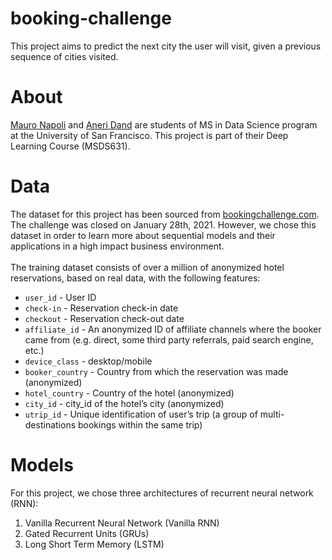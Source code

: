 # booking-challenge
This project aims to predict the next city the user will visit, given a previous sequence of cities visited.

# About
[Mauro Napoli](https://github.com/MauroDNapoli) and [Aneri Dand](https://github.com/aneridand) are students of MS in Data Science program at the University of San Francisco. This project is part of their Deep Learning Course (MSDS631). <br>

# Data
The dataset for this project has been sourced from [bookingchallenge.com](https://www.bookingchallenge.com/). The challenge was closed on January 28th, 2021. However, we chose this dataset in order to learn more about sequential models and their applications in a high impact business environment. <br> <br>
The training dataset consists of over a million of anonymized hotel reservations, based on real data, with the following features:
* `user_id` - User ID
* `check-in` - Reservation check-in date
* `checkout` - Reservation check-out date
* `affiliate_id` - An anonymized ID of affiliate channels where the booker came from (e.g. direct, some third party referrals, paid search engine, etc.)
* `device_class` - desktop/mobile
* `booker_country` - Country from which the reservation was made (anonymized)
* `hotel_country` - Country of the hotel (anonymized)
* `city_id` - city_id of the hotel’s city (anonymized)
* `utrip_id` - Unique identification of user’s trip (a group of multi-destinations bookings within the same trip)

# Models
For this project, we chose three architectures of recurrent neural network (RNN): <br>
1. Vanilla Recurrent Neural Network (Vanilla RNN)
2. Gated Recurrent Units (GRUs)
3. Long Short Term Memory (LSTM)

